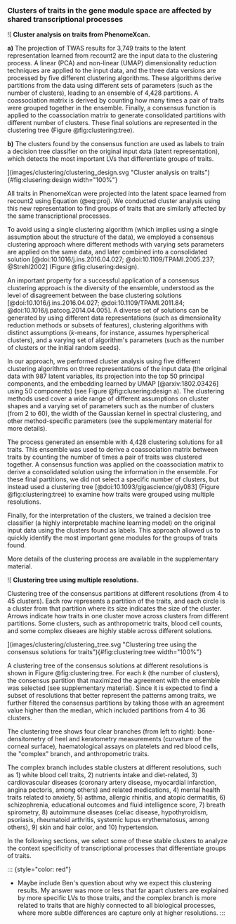 ### Clusters of traits in the gene module space are affected by shared transcriptional processes

![
**Cluster analysis on traits from PhenomeXcan.**
<!--  -->
**a)** The projection of TWAS results for 3,749 traits to the latent
representation learned from recount2 are the input data to the clustering
process. A linear (PCA) and non-linear (UMAP) dimensionality reduction
techniques are applied to the input data, and the three data versions are
processed by five different clustering algorithms. These algorithms derive
partitions from the data using different sets of parameters (such as the number
of clusters), leading to an ensemble of 4,428 partitions. A coassociation matrix
is derived by counting how many times a pair of traits were grouped together in
the ensemble. Finally, a consensus function is applied to the coassociation
matrix to generate consolidated partitions with different number of clusters.
These final solutions are represented in the clustering tree (Figure
@fig:clustering:tree).
<!--  -->
**b)** The clusters found by the consensus function are used as labels to train
a decision tree classifier on the original input data (latent representation),
which detects the most important LVs that differentiate groups of traits.
<!--  -->
](images/clustering/clustering_design.svg "Cluster analysis on
traits"){#fig:clusering:design width="100%"}


All traits in PhenomeXcan were projected into the latent space learned from
recount2 using Equation (@eq:proj). We conducted cluster analysis using this new
representation to find groups of traits that are similarly affected by the same
transcriptional processes.
<!--  -->
To avoid using a single clustering algorithm (which implies using a single
assumption about the structure of the data), we employed a consensus clustering
approach where different methods with varying sets parameters are applied on the
same data, and later combined into a consolidated solution
[@doi:10.1016/j.ins.2016.04.027; @doi:10.1109/TPAMI.2005.237; @Strehl2002]
(Figure @fig:clusering:design).
<!--  -->
An important property for a successful application of a consensus clustering
approach is the diversity of the ensemble, understood as the level of
disagreement between the base clustering solutions
[@doi:10.1016/j.ins.2016.04.027; @doi:10.1109/TPAMI.2011.84;
@doi:10.1016/j.patcog.2014.04.005]. A diverse set of solutions can be generated by
using different data representations (such as dimensionality reduction methods
or subsets of features), clustering algorithms with distinct assumptions
($k$-means, for instance, assumes hyperspherical clusters), and a varying set of
algorithm's parameters (such as the number of clusters or the initial random
seeds).
<!--  -->
In our approach, we performed cluster analysis using five different clustering
algorithms on three representations of the input data (the original data with
987 latent variables, its projection into the top 50 principal components, and
the embedding learned by UMAP [@arxiv:1802.03426] using 50 components) (see
Figure @fig:clusering:design a). The clustering methods used cover a wide range
of different assumptions on cluster shapes and a varying set of parameters such
as the number of clusters (from 2 to 60), the width of the Gaussian kernel in
spectral clustering, and other method-specific parameters (see the supplementary
material for more details).
<!--  -->
The process generated an ensemble with 4,428 clustering solutions for all
traits. This ensemble was used to derive a coassociation matrix between traits
by counting the number of times a pair of traits was clustered together.
A consensus function was applied on the coassociation matrix to derive
a consolidated solution using the information in the ensemble. For these final
partitions, we did not select a specific number of clusters, but instead used
a clustering tree [@doi:10.1093/gigascience/giy083] (Figure
@fig:clustering:tree) to examine how traits were grouped using multiple
resolutions.
<!--  -->
Finally, for the interpretation of the clusters, we trained a decision tree
classifier (a highly interpretable machine learning model) on the original
input data using the clusters found as labels. This approach allowed us to
quickly identify the most important gene modules for the groups of traits found.
<!--  -->
More details of the clustering process are available in the supplementary
material.


![
**Clustering tree using multiple resolutions.**
<!--  -->
Clustering tree of the consensus partitions at different resolutions (from 4 to 45 clusters).
Each row represents a partition of the traits, and each circle is a cluster from that partition where its size indicates the size of the cluster.
Arrows indicate how traits in one cluster move across clusters from different partitions.
Some clusters, such as anthropometric traits, blood cell counts, and some complex diseaes are highly stable across different solutions.
<!--  -->
](images/clustering/clustering_tree.svg "Clustering tree using the consensus solutions for traits"){#fig:clustering:tree width="100%"}


A clustering tree of the consensus solutions at different
resolutions is shown in Figure @fig:clustering:tree. For each $k$ (the number of
clusters), the consensus partition that maximized the agreement with the
ensemble was selected (see supplementary material). Since it is expected to find
a subset of resolutions that better represent the patterns among traits, we further
filtered the consensus partitions by taking those with an agreement value higher
than the median, which included partitions from 4 to 36 clusters.


The clustering tree shows four clear branches (from left to right):
bone-densitometry of heel and keratometry measurements (curvature of the corneal
surface), haematological assays on platelets and red blood cells, the
"complex" branch, and anthropometric traits.
<!--  -->
The complex branch includes stable clusters at different resolutions, such as 1)
white blood cell traits, 2) nutrients intake and diet-related, 3) cardiovascular
diseases (coronary artery disease, myocardial infarction, angina pectoris, among
others) and related medications, 4) mental health traits related to anxiety, 5)
asthma, allergic rhinitis, and atopic dermatitis, 6) schizophrenia, educational
outcomes and fluid intelligence score, 7) breath spirometry, 8) autoimmune
diseases (celiac disease, hypothyroidism, psoriasis, rheumatoid arthritis,
systemic lupus erythematosus, among others), 9) skin and hair color, and 10)
hypertension.
<!--  -->
In the following sections, we select some of these stable clusters to analyze
the context specificity of transcriptional processes that differentiate groups
of traits.


::: {style="color: red"}
- Maybe include Ben's question about why we expect this clustering results. My
  answer was more or less that far apart clusters are explained by more specific
  LVs to those traits, and the complex branch is more related to traits that are
  highly connected to all biological processes, where more subtle differences
  are capture only at higher resolutions.
:::
